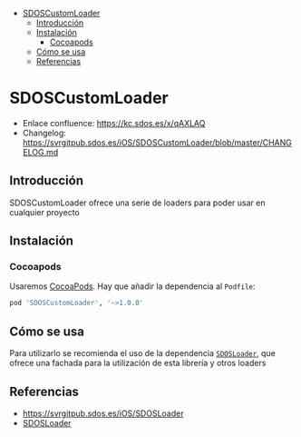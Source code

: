 - [SDOSCustomLoader](#sdoscustomloader)
  - [Introducción](#introducci%C3%B3n)
  - [Instalación](#instalaci%C3%B3n)
    - [Cocoapods](#cocoapods)
  - [Cómo se usa](#c%C3%B3mo-se-usa)
  - [Referencias](#referencias)

# SDOSCustomLoader

- Enlace confluence: https://kc.sdos.es/x/qAXLAQ
- Changelog: https://svrgitpub.sdos.es/iOS/SDOSCustomLoader/blob/master/CHANGELOG.md

## Introducción

SDOSCustomLoader ofrece una serie de loaders para poder usar en cualquier proyecto

## Instalación

### Cocoapods

Usaremos [CocoaPods](https://cocoapods.org). Hay que añadir la dependencia al `Podfile`:

```ruby
pod 'SDOSCustomLoader', '~>1.0.0' 
```

## Cómo se usa

Para utilizarlo se recomienda el uso de la dependencia [`SDOSLoader`](https://kc.sdos.es/x/pQXLAQ), que ofrece una fachada para la utilización de esta librería y otros loaders

## Referencias
* https://svrgitpub.sdos.es/iOS/SDOSLoader
* [SDOSLoader](https://kc.sdos.es/x/pQXLAQ)
